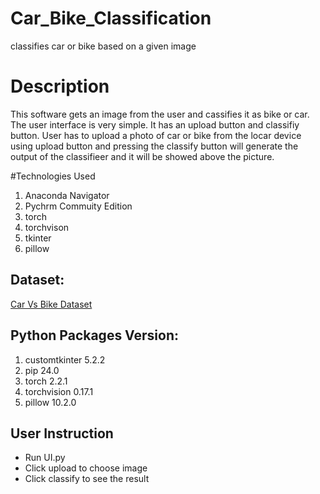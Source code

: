 # Car_Bike_Classification
classifies car or bike based on a given image


# Description
This software gets an image from the user and cassifies it as bike or car. The user interface is very simple. It has an upload button and classifiy button. User has to upload a photo of car or bike from the locar device using upload button and pressing the classify button will generate the output of the classifieer and it will be showed above the picture.

#Technologies Used
1. Anaconda Navigator
2. Pychrm Commuity Edition
3. torch
4. torchvison
5. tkinter
6. pillow

## Dataset:

[Car Vs Bike  Dataset](https://www.kaggle.com/datasets/utkarshsaxenadn/car-vs-bike-classification-dataset)


## Python Packages Version:
1. customtkinter 5.2.2
2. pip 24.0
3. torch 2.2.1
4. torchvision 0.17.1
3. pillow 10.2.0


## User Instruction
- Run UI.py
- Click upload to choose image
- Click classify to see the result 



